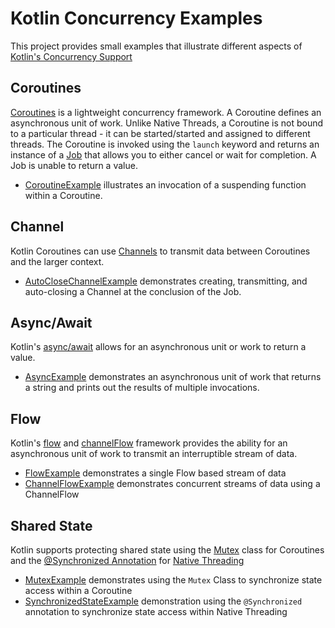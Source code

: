 # Kotlin Concurrency Examples
This project provides small examples that illustrate different aspects of 
[Kotlin's Concurrency Support](https://kotlinlang.org/docs/coroutines-guide.html)

## Coroutines
[Coroutines](https://kotlinlang.org/docs/coroutines-basics.html#your-first-coroutine) is a lightweight
concurrency framework.  A Coroutine defines an asynchronous unit of work.  Unlike 
Native Threads, a Coroutine is not bound to a particular thread - it can be started/started and assigned 
to different threads.  The Coroutine is invoked using the `launch` keyword and returns an instance of a 
[Job](https://kotlinlang.org/api/kotlinx.coroutines/kotlinx-coroutines-core/kotlinx.coroutines/-job/) that allows 
you to either cancel or wait for completion.  A Job is unable to return a value.

* [CoroutineExample](src/main/kotlin/developerx/examples/CoroutineExample.kt)
illustrates an invocation of a suspending function within a Coroutine.

## Channel
Kotlin Coroutines can use [Channels](https://kotlinlang.org/docs/channels.html#channel-basics) to
transmit data between Coroutines and the larger context.  

* [AutoCloseChannelExample](src/main/kotlin/developerx/examples/AutoCloseChannelExample.kt) demonstrates
creating, transmitting, and auto-closing a Channel at the conclusion of the Job. 

## Async/Await 
Kotlin's [async/await](https://kotlinlang.org/docs/composing-suspending-functions.html#concurrent-using-async) allows for 
an asynchronous unit or work to return a value.

* [AsyncExample](src/main/kotlin/developerx/examples/AsyncExample.kt) demonstrates
an asynchronous unit of work that returns a string and prints out the results of multiple invocations.

## Flow
Kotlin's [flow](https://kotlinlang.org/docs/flow.html#flows) and 
[channelFlow](https://kotlinlang.org/api/kotlinx.coroutines/kotlinx-coroutines-core/kotlinx.coroutines.flow/channel-flow.html) framework provides the ability for an asynchronous unit of work to transmit
an interruptible stream of data.

* [FlowExample](src/main/kotlin/developerx/examples/FlowExample.kt) demonstrates a single Flow based stream of data 
* [ChannelFlowExample](src/main/kotlin/developerx/examples/ChannelFlowExample.kt) demonstrates
concurrent streams of data using a ChannelFlow

## Shared State
Kotlin supports protecting shared state using the 
[Mutex](https://kotlinlang.org/docs/shared-mutable-state-and-concurrency.html#mutual-exclusion) class
for Coroutines and the [@Synchronized Annotation](https://kotlinlang.org/api/latest/jvm/stdlib/kotlin.jvm/-synchronized/)
for [Native Threading](https://kotlinlang.org/api/latest/jvm/stdlib/kotlin.concurrent/thread.html)

* [MutexExample](src/main/kotlin/developerx/examples/MutexExample.kt) demonstrates using the `Mutex`
Class to synchronize state access within a Coroutine
* [SynchronizedStateExample](src/main/kotlin/developerx/examples/SynchronizedStateExample.kt) demonstration
using the `@Synchronized` annotation to synchronize state access within Native Threading
